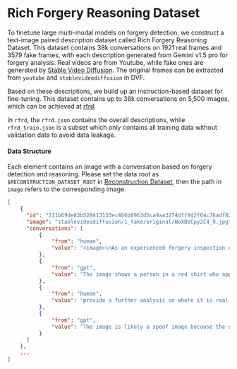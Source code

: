 # Rich Forgery Reasoning Dataset

To finetune large multi-modal models on forgery detection, we construct a text-image paired description dataset called Rich Forgery Reasoning Dataset. This dataset contains 38k conversations on 1921 real frames and 3579 fake frames, with each description generated from Gemini v1.5 pro for forgery analysis. Real videos are from Youtube, while fake ones are generated by [Stable Video Diffusion](https://github.com/Stability-AI/generative-models). The original frames can be extracted from `youtube` and `stablevideodiffusion` in DVF.

Based on these descriptions, we build up an instruction-based dataset for fine-tuning. This dataset contains up to 38k conversations on 5,500 images, which can be achieved at [rfrd](https://drive.google.com/drive/folders/1buMlUlmxpBfmmF00eXMkzvdJKIXEApvw?usp=sharing).


In `rfrd`, the `rfrd.json` contains the overall descriptions, while `rfrd_train.json` is a subset which only contains all training data without validation data to avoid data leakage.

#### Data Structure

Each element contains an image with a conversation based on forgery detection and reasoning. Please set the data root as `$RECONSTRUCTION_DATASET_ROOT` in [Reconstruction Dataset](#reconstruction-dataset), then the path in `image` refers to the corresponding image.

```json
[
    {
      "id": "311b69de83b528413133ec406b8963d5ca9aa3274dff9d2f64c76adf82edf66d",
      "image": "stablevideodiffusion/1_fake/original/WoXBVCpy2C4_9.jpg",
      "conversations": [
          {
              "from": "human",
              "value": "<image>\nAs an experienced forgery inspection expert, please investigate whether the image is genuine or not. Investigate the legitimacy of the visual assets"
          },
          {
              "from": "gpt",
              "value": "The image shows a person in a red shirt who appears to be lying down on a table.  The subject's arm appears to be unnaturally stretched out, and the angle of the hand holding the flask is awkward."
          },
          {
              "from": "human",
              "value": "provide a further analysis on where it is real or fake."
          },
          {
              "from": "gpt",
              "value": "The image is likely a spoof image because the unnatural pose of the person in the red shirt suggests that the image has been manipulated.  It is possible that the image was created by combining different images to create a humorous or surreal scenario."
          }
      ]
    },
    ...
]
```
